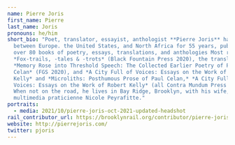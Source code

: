 ```yaml
---
name: Pierre Joris
first_name: Pierre
last_name: Joris
pronouns: he/him
short_bio: "Poet, translator, essayist, anthologist **Pierre Joris** has moved
  between Europe. the United States, and North Africa for 55 years, publishing
  over 80 books of poetry, essays, translations, and anthologies Most recently,
  *Fox-trails, -tales & -trots* (Black Fountain Press 2020), the translations
  *Memory Rose into Threshold Speech: The Collected Earlier Poetry of Paul
  Celan* (FGS 2020), and *A City Full of Voices: Essays on the Work of Robert
  Kelly* and *Microliths: Posthumous Prose of Paul Celan,* *A City Full of
  Voices: Essays on the Work of Robert Kelly* (all Contra Mundum Press 2020).
  When not on the road, he lives in Bay Ridge, Brooklyn, with his wife,
  multimedia praticienne Nicole Peyrafitte."
portraits:
  - media: 2021/10/pierre-joris-oct-2021-updated-headshot
rail_contributor_url: https://brooklynrail.org/contributor/pierre-joris
website: http://pierrejoris.com/
twitter: pjoris
---
```

